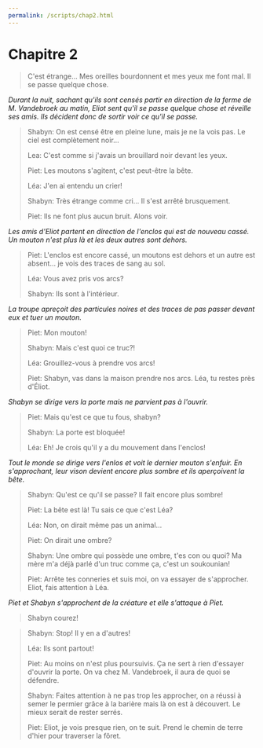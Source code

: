 ```yaml
---
permalink: /scripts/chap2.html
---
```


# Chapitre 2

> C'est étrange...
> Mes oreilles bourdonnent et mes yeux me font mal.
> Il se passe quelque chose.

_Durant la nuit, sachant qu'ils sont censés partir en direction de la ferme de M. Vandebroek au matin, Eliot sent qu'il se passe quelque chose et réveille ses amis. Ils décident donc de sortir voir ce qu'il se passe._

> Shabyn: On est censé être en pleine lune, mais je ne la vois pas. Le ciel est complètement noir...
>
> Lea: C'est comme si j'avais un brouillard noir devant les yeux.
>
> Piet: Les moutons s'agitent, c'est peut-être la bête.
>
> Léa: J'en ai entendu un crier!
>
> Shabyn: Très étrange comme cri... Il s'est arrêté brusquement.
>
> Piet: Ils ne font plus aucun bruit. Alons voir.

_Les amis d'Eliot partent en direction de l'enclos qui est de nouveau cassé. Un mouton n'est plus là et les deux autres sont dehors._

> Piet: L'enclos est encore cassé, un moutons est dehors et un autre est absent... je vois des traces de sang au sol.
>
> Léa: Vous avez pris vos arcs?
>
> Shabyn: Ils sont à l'intérieur.

_La troupe apreçoit des particules noires et des traces de pas passer devant eux et tuer un mouton._

> Piet: Mon mouton!
>
> Shabyn: Mais c'est quoi ce truc?!
>
> Léa: Grouillez-vous à prendre vos arcs!
>
> Piet: Shabyn, vas dans la maison prendre nos arcs. Léa, tu restes près d'Éliot.

_Shabyn se dirige vers la porte mais ne parvient pas à l'ouvrir._

> Piet: Mais qu'est ce que tu fous, shabyn?
>
> Shabyn: La porte est bloquée!
>
> Léa: Eh! Je crois qu'il y a du mouvement dans l'enclos!

_Tout le monde se dirige vers l'enlos et voit le dernier mouton s'enfuir. En s'approchant, leur vison devient encore plus sombre et ils aperçoivent la bête._

> Shabyn: Qu'est ce qu'il se passe? Il fait encore plus sombre!
>
> Piet: La bête est là! Tu sais ce que c'est Léa?
>
> Léa: Non, on dirait même pas un animal...
>
> Piet: On dirait une ombre?
>
> Shabyn: Une ombre qui possède une ombre, t'es con ou quoi? Ma mère m'a déjà parlé d'un truc comme ça, c'est un soukounian!
>
> Piet: Arrête tes conneries et suis moi, on va essayer de s'approcher. Eliot, fais attention à Léa.

_Piet et Shabyn s'approchent de la créature et elle s'attaque à Piet._

> Shabyn courez!

> Shabyn: Stop! Il y en a d'autres!
>
> Léa: Ils sont partout!
>
> Piet: Au moins on n'est plus poursuivis. Ça ne sert à rien d'essayer d'ouvrir la porte. On va chez M. Vandebroek, il aura de quoi se défendre.
>
> Shabyn: Faites attention à ne pas trop les approcher, on a réussi à semer le permier grâce à la barière mais là on est à découvert. Le mieux serait de rester serrés.
>
> Piet: Eliot, je vois presque rien, on te suit. Prend le chemin de terre d'hier pour traverser la fôret.

